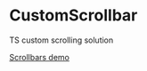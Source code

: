 # CustomScrollbar
TS custom scrolling solution


[Scrollbars demo](https://mchaov.github.io/CustomScrollbar/ "Scrollbars demo")